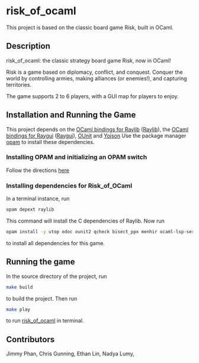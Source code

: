 # risk_of_ocaml
This project is based on the classic board game Risk, built in OCaml. 

## Description
risk_of_ocaml: the classic strategy board game Risk, now in OCaml!

Risk is a game based on diplomacy, conflict, and conquest. Conquer the 
world by controlling armies, making alliances (or enemies!), and capturing 
territories.

The game supports 2 to 6 players, with a GUI map for players to enjoy.

## Installation and Running the Game
This project depends on the [OCaml bindings for Raylib](https://github.com/tjammer/raylib-ocaml) ([Raylib](https://www.raylib.com/)), the [OCaml bindings for Raygui](https://opam.ocaml.org/packages/raygui/raygui.0.6.0/) ([Raygui](https://github.com/raysan5/raygui)), [OUnit](https://github.com/gildor478/ounit) and [Yojson](https://github.com/ocaml-community/yojson) Use the package manager [opam](https://opam.ocaml.org/) to install these dependencies.

### Installing OPAM and initializing an OPAM switch
Follow the directions [here](https://cs3110.github.io/textbook/chapters/preface/install.html#create-an-opam-switch)

### Installing dependencies for Risk_of_OCaml
In a terminal instance, run
```bash
opam depext raylib
```
This command will install the C dependencies of Raylib. Now run
```bash
opam install -y utop odoc ounit2 qcheck bisect_ppx menhir ocaml-lsp-server ocamlformat ocamlformat-rpc raylib raygui yojson
```
to install all dependencies for this game.

## Running the game
In the source directory of the project, run
```bash
make build
```
to build the project. Then run
```bash
make play
```
to run [risk_of_ocaml](https://github.coecis.cornell.edu/jp2369/3110proj) in terminal.

## Contributors
Jimmy Phan, Chris Gunning, Ethan Lin, Nadya Lumy, 
